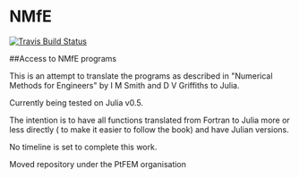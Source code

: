 # NMfE

[![Travis Build Status](https://travis-ci.org/PtFEM/NMfE.jl.svg?branch=master)](https://travis-ci.org/PtFEM/NMfE.jl)


##Access to NMfE programs

This is an attempt to translate the programs as described in "Numerical Methods for Engineers" by I M Smith and D V Griffiths to Julia.

Currently being tested on Julia v0.5.

The intention is to have all functions translated from Fortran to Julia more or less directly ( to make it easier to follow the book) and have Julian versions.

No timeline is set to complete this work.

Moved repository under the PtFEM organisation
